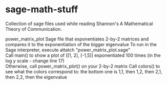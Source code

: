 sage-math-stuff
=============================

Collection of sage files used while reading Shannon's A Mathematical Theory of Communication.

power_matrix_plot 
Sage file that exponentiates 2-by-2 matrices and compares it to the exponentiation of the bigger eigenvalue 
To run in the Sage interpreter, execute attatch "power_matrix_plot.sage"  
Call main() to show a plot of [[1, 2], [-1,5]] exponentiated 100 times (in the log y scale - change line 17)  
Otherwise, call power_matrix_plot() on your 2-by-2 matrix 
Call colors() to see what the colors correspond to: the bottom one is 1,1, then 1,2, then 2,1, then 2,2, then the eigenvalue  
